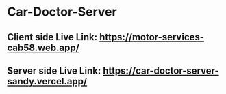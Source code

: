 # Car-Doctor-Server
## Client side Live Link: https://motor-services-cab58.web.app/
## Server side Live Link: https://car-doctor-server-sandy.vercel.app/


